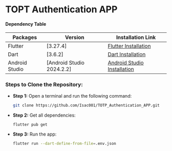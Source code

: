 # TOPT Authentication APP

#### Dependency Table

| Packages       | Version                             | Installation Link                                                                |
|---------------|-------------------------------------|----------------------------------------------------------------------------------|
| Flutter        | [3.27.4]                            | [Flutter Installation](https://flutter.dev)                                      |
| Dart           | [3.6.2]                            | [Dart Installation](https://dart.dev)                                           |
| Android Studio | [Android Studio 2024.2.2]           | [Android Studio Installation](https://developer.android.com/studio)             |


### Steps to Clone the Repository:


- **Step 1:** Open a terminal and run the following command:
    ```bash
    git clone https://github.com/Isac001/TOTP_Authentication_APP.git
    ```

- **Step 2:** Get all dependencies:
    ```bash
    flutter pub get
    ```

- **Step 3:** Run the app:
    ```bash
    flutter run --dart-define-from-file=.env.json
    ```
